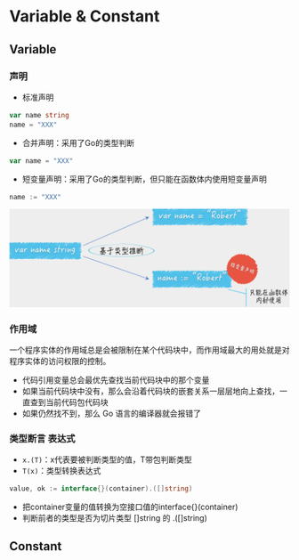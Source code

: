# Variable & Constant

## Variable
### 声明
- 标准声明
```go
var name string 
name = "XXX"
```

- 合并声明：采用了Go的类型判断
```go
var name = "XXX"
```

- 短变量声明：采用了Go的类型判断，但只能在函数体内使用短变量声明
```go
name := "XXX"
```

![image-20201007094955159](figures/image-20201007094955159.png)

### 作用域
一个程序实体的作用域总是会被限制在某个代码块中，而作用域最大的用处就是对程序实体的访问权限的控制。

- 代码引用变量总会最优先查找当前代码块中的那个变量
- 如果当前代码块中没有，那么会沿着代码块的嵌套关系一层层地向上查找，一直查到当前代码包代码块
- 如果仍然找不到，那么 Go 语言的编译器就会报错了

### 类型断言 表达式
- `x.(T)`：x代表要被判断类型的值，T带包判断类型
- `T(x)`：类型转换表达式

```go
value, ok := interface{}(container).([]string)
```
- 把container变量的值转换为空接口值的interface{}(container)
- 判断前者的类型是否为切片类型 []string 的 .([]string)

## Constant


